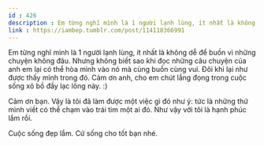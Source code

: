 ```yaml
---
id : 426
description : Em từng nghĩ mình là 1 người lạnh lùng, ít nhất là không dễ để buồn vì những chuyện không đâu. Nhưng không biết sao khi đọc những câu chuyện của anh em lại có thể hòa mình vào nó mà cùng buồn cùng vui. Đôi khi lại như được thấy mình trong đó. Cảm ơn anh, cho em chút lắng đọng trong cuộc sống xô bồ đầy lạc lõng này. )
link : https://iambep.tumblr.com/post/114118366991
---
```


Em từng nghĩ mình là 1 người lạnh lùng, ít nhất là không dễ để buồn vì những
chuyện không đâu. Nhưng không biết sao khi đọc những câu chuyện của anh
em lại có thể hòa mình vào nó mà cùng buồn cùng vui. Đôi khi lại như được
thấy mình trong đó. Cảm ơn anh, cho em chút lắng đọng trong cuộc sống xô
bồ đầy lạc lõng này. :)

Cảm ơn bạn. Vậy là tôi đã làm được một việc gì đó như ý: tức là những thứ
mình viết có thể chạm vào trái tim một ai đó. Như vậy với tôi là hạnh phúc
lắm rồi.

Cuộc sống đẹp lắm. Cứ sống cho tốt bạn nhé.